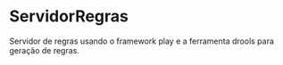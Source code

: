 ServidorRegras
==============

Servidor de regras usando o framework play e a ferramenta drools para geração de regras.